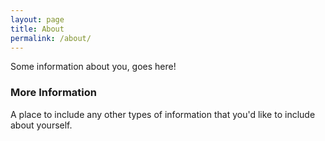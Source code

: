 ```yaml
---
layout: page
title: About
permalink: /about/
---
```


Some information about you, goes here!

### More Information

A place to include any other types of information that you'd like to include about yourself.
